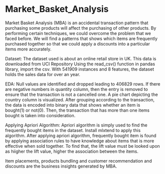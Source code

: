 # Market_Basket_Analysis
Market Basket Analysis (MBA) is an accidental transaction pattern that purchasing some
products will affect the purchasing of other products. By performing certain techniques, 
we could overcome the problem that we faced before. We will find a patterns that shows which 
items are frequently purchased together so that we could apply a discounts into a particular items 
more accurately. 

Dataset:
	The dataset used is about an online retail store in UK. This data is downloaded from UCI Repository
Using the read_csv() function in pandas library, import the csv. With 541909 instances and 8 features, 
the dataset holds the sales data for over an year. 

EDA:
	Null values are identified and dropped leading to 406829 rows. If there are negative numbers in 
quantity column, then the entry is removed to ensure that the transaction is not a cancelled one. A pie chart 
depicting the country column is visualized. After grouping according to the transaction, the data is encoded
into binary data that shows whether an item is bought(1) or not(0). Then, the transaction that has more than
one items bought is taken into consideration.

Applying Apriori Algorithm:
	Apriori algorithm is simply used to find the frequently bought items in the dataset. Install 
mlxtend to apply this algorithm. After applying apriori algorithm, frequently bought item is found by 
applying association rules to have knowledge about items that is more effective when sold together. To
find that, the lift value must be looked upon as hiigher the lift value, higher the association between the 
items.

Item placements, products bundling and customer recommendation and discounts are the business insights generated
by MBA.
